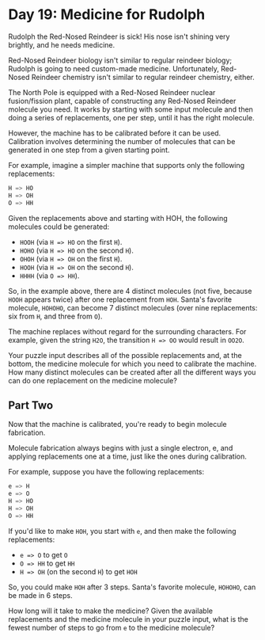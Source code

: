 # Day 19: Medicine for Rudolph

Rudolph the Red-Nosed Reindeer is sick!
His nose isn't shining very brightly, and he needs medicine.

Red-Nosed Reindeer biology isn't similar to regular reindeer biology;
Rudolph is going to need custom-made medicine.
Unfortunately, Red-Nosed Reindeer chemistry isn't
similar to regular reindeer chemistry, either.

The North Pole is equipped with a Red-Nosed Reindeer nuclear fusion/fission plant,
capable of constructing any Red-Nosed Reindeer molecule you need.
It works by starting with some input molecule and then doing
a series of replacements, one per step, until it has the right molecule.

However, the machine has to be calibrated before it can be used.
Calibration involves determining the number of molecules that can
be generated in one step from a given starting point.

For example, imagine a simpler machine that supports only the following replacements:

```scala
H => HO
H => OH
O => HH
```

Given the replacements above and starting with HOH,
the following molecules could be generated:

- `HOOH` (via `H => HO` on the first `H`).
- `HOHO` (via `H => HO` on the second `H`).
- `OHOH` (via `H => OH` on the first `H`).
- `HOOH` (via `H => OH` on the second `H`).
- `HHHH` (via `O => HH`).

So, in the example above, there are 4 distinct molecules
(not five, because `HOOH` appears twice) after one replacement from `HOH`.
Santa's favorite molecule, `HOHOHO`, can become 7 distinct molecules
(over nine replacements: six from `H`, and three from `O`).

The machine replaces without regard for the surrounding characters.
For example, given the string `H2O`,
the transition `H => OO` would result in `OO2O`.

Your puzzle input describes all of the possible replacements and,
at the bottom, the medicine molecule for which you need to calibrate
the machine. How many distinct molecules can be created after all
the different ways you can do one replacement on the medicine molecule?

## Part Two

Now that the machine is calibrated, you're ready to begin molecule fabrication.

Molecule fabrication always begins with just a single electron, e,
and applying replacements one at a time, just like the ones during calibration.

For example, suppose you have the following replacements:

```scala
e => H
e => O
H => HO
H => OH
O => HH
```

If you'd like to make `HOH`, you start with `e`,
and then make the following replacements:

- `e => O` to get `O`
- `O => HH` to get `HH`
- `H => OH` (on the second `H`) to get `HOH`

So, you could make `HOH` after 3 steps.
Santa's favorite molecule, `HOHOHO`, can be made in 6 steps.

How long will it take to make the medicine?
Given the available replacements and the medicine molecule in your puzzle input,
what is the fewest number of steps to go from `e` to the medicine molecule?
